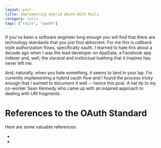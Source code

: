 ```yaml
---
layout: post
title: Implementing Hybrid OAuth With Rails
category: rails 
tags: ["rails", "oauth"]
---
```

If you've been a software engineer long enough you will find that there are technology standards that you just find abhorrent.  For me this is callback style authorization flows, specifically oauth.  I learned to hate this about a decade ago when I was the lead developer on AppData, a Facebook app indexer and, well, the visceral and instinctual loathing that it inspires has never left me.  

And, naturally, when you hate something, it seems to land in your lap.  I'm currently implementing a hybrid oauth flow and I found the process tricky enough that I wanted to document it well -- hence this post.  A hat tip to my co-worker Sean Kennedy who came up with an inspired approach to dealing with URI fragments.



# References to the OAuth Standard

Here are some valuable references:

* 
* 
